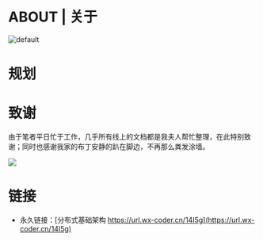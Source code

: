 # ABOUT | 关于

![default](https://i.postimg.cc/V6m3yh19/image.png)

# 规划

# 致谢

由于笔者平日忙于工作，几乎所有线上的文档都是我夫人帮忙整理，在此特别致谢；同时也感谢我家的布丁安静的趴在脚边，不再那么粪发涂墙。

![](https://cdn-images-1.medium.com/max/1800/1*BOTGqwpA7mefNBi_muyAJQ.jpeg)

# 链接

- 永久链接：[分布式基础架构 https://url.wx-coder.cn/14I5g](https://url.wx-coder.cn/14I5g)
